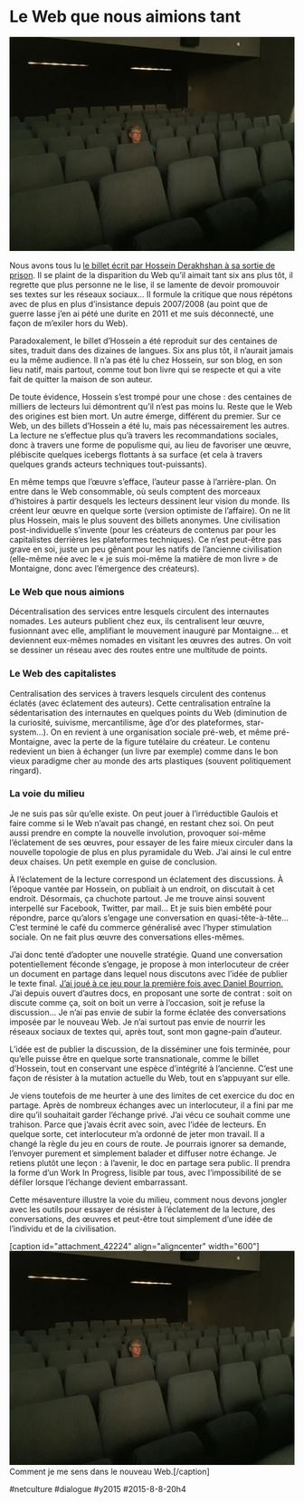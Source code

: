 # Le Web que nous aimions tant

![](_i/IMG_3445.webp)

Nous avons tous lu [le billet écrit par Hossein Derakhshan à sa sortie de prison](http://ecrans.liberation.fr/ecrans/2015/07/20/six-ans-apres-internet-se-recroqueville_1351044). Il se plaint de la disparition du Web qu’il aimait tant six ans plus tôt, il regrette que plus personne ne le lise, il se lamente de devoir promouvoir ses textes sur les réseaux sociaux… Il formule la critique que nous répétons avec de plus en plus d’insistance depuis 2007/2008 (au point que de guerre lasse j’en ai pété une durite en 2011 et me suis déconnecté, une façon de m’exiler hors du Web).

Paradoxalement, le billet d’Hossein a été reproduit sur des centaines de sites, traduit dans des dizaines de langues. Six ans plus tôt, il n’aurait jamais eu la même audience. Il n’a pas été lu chez Hossein, sur son blog, en son lieu natif, mais partout, comme tout bon livre qui se respecte et qui a vite fait de quitter la maison de son auteur.

De toute évidence, Hossein s’est trompé pour une chose : des centaines de milliers de lecteurs lui démontrent qu’il n’est pas moins lu. Reste que le Web des origines est bien mort. Un autre émerge, différent du premier. Sur ce Web, un des billets d’Hossein a été lu, mais pas nécessairement les autres. La lecture ne s’effectue plus qu’à travers les recommandations sociales, donc à travers une forme de populisme qui, au lieu de favoriser une œuvre, plébiscite quelques icebergs flottants à sa surface (et cela à travers quelques grands acteurs techniques tout-puissants).

En même temps que l’œuvre s’efface, l’auteur passe à l’arrière-plan. On entre dans le Web consommable, où seuls comptent des morceaux d’histoires à partir desquels les lecteurs dessinent leur vision du monde. Ils créent leur œuvre en quelque sorte (version optimiste de l’affaire). On ne lit plus Hossein, mais le plus souvent des billets anonymes. Une civilisation post-individuelle s’invente (pour les créateurs de contenus par pour les capitalistes derrières les plateformes techniques). Ce n’est peut-être pas grave en soi, juste un peu gênant pour les natifs de l’ancienne civilisation (elle-même née avec le « je suis moi-même la matière de mon livre » de Montaigne, donc avec l’émergence des créateurs).

### Le Web que nous aimions

Décentralisation des services entre lesquels circulent des internautes nomades. Les auteurs publient chez eux, ils centralisent leur œuvre, fusionnant avec elle, amplifiant le mouvement inauguré par Montaigne... et deviennent eux-mêmes nomades en visitant les œuvres des autres. On voit se dessiner un réseau avec des routes entre une multitude de points.

### Le Web des capitalistes

Centralisation des services à travers lesquels circulent des contenus éclatés (avec éclatement des auteurs). Cette centralisation entraîne la sédentarisation des internautes en quelques points du Web (diminution de la curiosité, suivisme, mercantilisme, âge d’or des plateformes, star-system…). On en revient à une organisation sociale pré-web, et même pré-Montaigne, avec la perte de la figure tutélaire du créateur. Le contenu redevient un bien à échanger (un livre par exemple) comme dans le bon vieux paradigme cher au monde des arts plastiques (souvent politiquement ringard).

### La voie du milieu

Je ne suis pas sûr qu’elle existe. On peut jouer à l’irréductible Gaulois et faire comme si le Web n’avait pas changé, en restant chez soi. On peut aussi prendre en compte la nouvelle involution, provoquer soi-même l’éclatement de ses œuvres, pour essayer de les faire mieux circuler dans la nouvelle topologie de plus en plus pyramidale du Web. J’ai ainsi le cul entre deux chaises. Un petit exemple en guise de conclusion.

À l’éclatement de la lecture correspond un éclatement des discussions. À l’époque vantée par Hossein, on publiait à un endroit, on discutait à cet endroit. Désormais, ça chuchote partout. Je me trouve ainsi souvent interpellé sur Facebook, Twitter, par mail… Et je suis bien embêté pour répondre, parce qu’alors s’engage une conversation en quasi-tête-à-tête… C’est terminé le café du commerce généralisé avec l’hyper stimulation sociale. On ne fait plus œuvre des conversations elles-mêmes.

J’ai donc tenté d’adopter une nouvelle stratégie. Quand une conversation potentiellement féconde s’engage, je propose à mon interlocuteur de créer un document en partage dans lequel nous discutons avec l’idée de publier le texte final. [J’ai joué à ce jeu pour la première fois avec Daniel Bourrion.](../../2014/10/quand-le-web-aura-t-il-le-meme-statut-symbolique-que-le-livre.md) J’ai depuis ouvert d’autres docs, en proposant une sorte de contrat : soit on discute comme ça, soit on boit un verre à l’occasion, soit je refuse la discussion… Je n’ai pas envie de subir la forme éclatée des conversations imposée par le nouveau Web. Je n’ai surtout pas envie de nourrir les réseaux sociaux de textes qui, après tout, sont mon gagne-pain d’auteur.

L’idée est de publier la discussion, de la disséminer une fois terminée, pour qu’elle puisse être en quelque sorte transnationale, comme le billet d’Hossein, tout en conservant une espèce d’intégrité à l’ancienne. C’est une façon de résister à la mutation actuelle du Web, tout en s’appuyant sur elle.

Je viens toutefois de me heurter à une des limites de cet exercice du doc en partage. Après de nombreux échanges avec un interlocuteur, il a fini par me dire qu’il souhaitait garder l’échange privé. J’ai vécu ce souhait comme une trahison. Parce que j’avais écrit avec soin, avec l’idée de lecteurs. En quelque sorte, cet interlocuteur m’a ordonné de jeter mon travail. Il a changé la règle du jeu en cours de route. Je pourrais ignorer sa demande, l’envoyer purement et simplement balader et diffuser notre échange. Je retiens plutôt une leçon : à l’avenir, le doc en partage sera public. Il prendra la forme d’un Work In Progress, lisible par tous, avec l’impossibilité de se défiler lorsque l’échange devient embarrassant.

Cette mésaventure illustre la voie du milieu, comment nous devons jongler avec les outils pour essayer de résister à l’éclatement de la lecture, des conversations, des œuvres et peut-être tout simplement d’une idée de l’individu et de la civilisation.

[caption id="attachment\_42224" align="aligncenter" width="600"]![Comment je me sens dans le nouveau Web.](_i/IMG_3445.webp) Comment je me sens dans le nouveau Web.[/caption]



#netculture #dialogue #y2015 #2015-8-8-20h4
